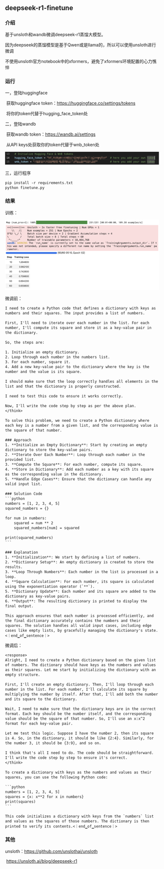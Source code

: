 ## deepseek-r1-finetune

### 介绍

基于unsloth和wandb微调deepseek-r1蒸馏大模型。

因为deepseek的蒸馏模型是基于Qwen或是llama的，所以可以使用unsloth进行微调

不使用unsloth官方notebook中的xformers，避免了xformers环境配置的心力憔悴

### 运行

一，登陆huggingface

​		获取huggingface token：https://huggingface.co/settings/tokens

​		将你的token代替于hugging_face_token处

二，登陆wandb

​		获取wandb token：https://wandb.ai/settings

​		从API keys处获取你的token代替于wnb_token处

![1](./pic/1.png)

三，运行程序

```
pip install -r requirements.txt
python finetune.py
```

### 结果

训练：

![2](./pic/2.png)

微调前：

````
I need to create a Python code that defines a dictionary with keys as numbers and their squares. The input provides a list of numbers. 

First, I'll need to iterate over each number in the list. For each number, I'll compute its square and store it as a key-value pair in the dictionary.

So, the steps are:

1. Initialize an empty dictionary.
2. Loop through each number in the numbers list.
3. For each number, square it.
4. Add a new key-value pair to the dictionary where the key is the number and the value is its square.

I should make sure that the loop correctly handles all elements in the list and that the dictionary is properly constructed.

I need to test this code to ensure it works correctly.

Now, I'll write the code step by step as per the above plan.
</think>

To solve this problem, we need to create a Python dictionary where each key is a number from a given list, and the corresponding value is the square of that number.

### Approach
1. **Initialize an Empty Dictionary**: Start by creating an empty dictionary to store the key-value pairs.
2. **Iterate Over Each Number**: Loop through each number in the provided list.
3. **Compute the Square**: For each number, compute its square.
4. **Store in Dictionary**: Add each number as a key with its square as the corresponding value in the dictionary.
5. **Handle Edge Cases**: Ensure that the dictionary can handle any valid input list.

### Solution Code
```python
numbers = [1, 2, 3, 4, 5]
squared_numbers = {}

for num in numbers:
    squared = num ** 2
    squared_numbers[num] = squared

print(squared_numbers)
```

### Explanation
1. **Initialization**: We start by defining a list of numbers.
2. **Dictionary Setup**: An empty dictionary is created to store the results.
3. **Loop Through Numbers**: Each number in the list is processed in a loop.
4. **Square Calculation**: For each number, its square is calculated using the exponentiation operator (`**`).
5. **Dictionary Update**: Each number and its square are added to the dictionary as key-value pairs.
6. **Output**: The resulting dictionary is printed to display the final output.

This approach ensures that each number is processed efficiently, and the final dictionary accurately contains the numbers and their squares. The solution handles all valid input cases, including edge cases like empty lists, by gracefully managing the dictionary's state.<｜end▁of▁sentence｜>
````

微调后：

````
<response>
Alright, I need to create a Python dictionary based on the given list of numbers. The dictionary should have keys as the numbers and values as their squares. Let me start by initializing the dictionary with an empty structure.

First, I'll create an empty dictionary. Then, I'll loop through each number in the list. For each number, I'll calculate its square by multiplying the number by itself. After that, I'll add both the number and its square to the dictionary.

Wait, I need to make sure that the dictionary keys are in the correct format. Each key should be the number itself, and the corresponding value should be the square of that number. So, I'll use an x:x^2 format for each key-value pair.

Let me test this logic. Suppose I have the number 2, then its square is 4. So, in the dictionary, it should be like {2:4}. Similarly, for the number 3, it should be {3:9}, and so on.

I think that's all I need to do. The code should be straightforward. I'll write the code step by step to ensure it's correct.
</think>

To create a dictionary with keys as the numbers and values as their squares, you can use the following Python code:

```python
numbers = [1, 2, 3, 4, 5]
squares = {x: x**2 for x in numbers}
print(squares)
```

This code initializes a dictionary with keys from the `numbers` list and values as the squares of those numbers. The dictionary is then printed to verify its contents.<｜end▁of▁sentence｜>
````

### 其他

unsloth：https://github.com/unslothai/unsloth

​				https://unsloth.ai/blog/deepseek-r1

